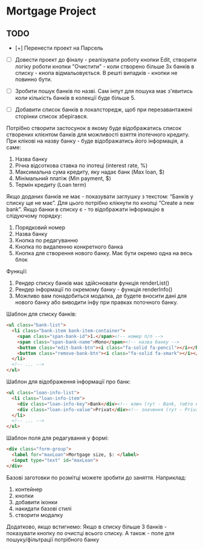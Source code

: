 # Mortgage Project

## TODO
- [+] Перенести проект на Парсель
- [ ] Довести проект до фіналу - реалізувати роботу кнопки Edit, створити логіку роботи кнопки "Очистити" - коли створено більше 3х банків в списку - кнопа відмальовується. В решті випадків - кнопки не повинно бути.
- [ ] Зробити пошук банків по назві. Сам інпут для пошука має з'явитись коли кількість банків в колекції буде більше 5.
- [ ] Добавити список банків в локалсторедж, щоб при перезавантажені сторінки список зберігався.


Потрібно створити застосунок в якому буде відображатись список створених клієнтом банків для можливості взяття іпотечного кредиту. При клікові на назву банку - буде відображатись його інформація, а саме:
1. Назва банку
1. Річна відсоткова ставка по іпотеці (interest rate, %)
1. Максимальна сума кредиту, яку надає банк (Max loan, $)
1. Мінімальний платіж (Min payment, $)
1. Термін кредиту (Loan term)

Якщо доданих банків не має - показувати заглушку з текстом: “Банків у списку ще не має”. 
Для цього потрібно клікнути по кнопці “Create a new bank”.
Якщо банки в списку є - то відображати інформацію в слідуючому порядку:
1. Порядковий номер
1. Назва банку
1. Кнопка по редагуванню
1. Кнопка по видаленню конкретного банка
1. Кнопка для створення нового банку. Має бути окремо одна на весь блок

Функції:
1. Рендер списку банків має здійснювати функція renderList()
1. Рендер інформації по окремому банку - функція renderInfo()
1. Можливо вам понадобиться модалка, де будете вносити дані для нового банку або виводити інфу при правках поточного банку.

Шаблон для списку банків:
```HTML
<ul class="bank-list">
  <li class="bank-item bank-item-container">
    <span class="span-bank-id">1.</span><!-- номер п/п -->
    <span class="span-bank-name">Mono</span><!-- назва банку -->
    <button class="edit-bank-btn"><i class="fa-solid fa-pencil"></i></button><!-- кнопка редагування -->
    <button class="remove-bank-btn"><i class="fa-solid fa-xmark"></i></button><!-- кнопка видалення -->
  </li>
  <!-- ... -->
</ul>
```

Шаблон для відображення інформації про банк:
```HTML
<ul class="loan-info-list">
  <li class="loan-info-item">
    <div class="loan-info-key">Bank</div><!-- ключ (тут - Bank, тобто назва банку) -->
    <div class="loan-info-value">Privat</div><!-- значення (тут - Privat) -->
  </li>
  <!-- ... -->
</ul>
```

Шаблон поля для редагування у формі:
```HTML
<div class="form-group">
  <label for="maxLoan">Mortgage size, $: </label>
  <input type="text" id="maxLoan">
</div>
```

Базові заготовки по розмітці можете зробити до заняття.
Наприклад:
1. контейнер
1. кнопки
1. добавити іконки
1. накидати базові стилі
1. створити модалку

Додатково, якщо встигнемо:
Якщо в списку більше 3 банків - показувати кнопку по очистці всього списку. А також - поле для пошуку/фільтрації потрібного банку
